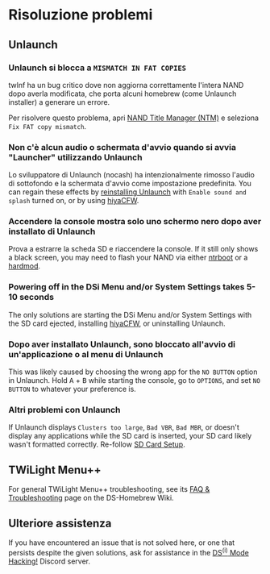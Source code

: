 # Risoluzione problemi

## Unlaunch

### Unlaunch si blocca a `MISMATCH IN FAT COPIES`

twlnf ha un bug critico dove non aggiorna correttamente l'intera NAND dopo averla modificata, che porta alcuni homebrew (come Unlaunch installer) a generare un errore.

Per risolvere questo problema, apri [NAND Title Manager (NTM)](https://github.com/Epicpkmn11/NTM/releases) e seleziona `Fix FAT copy mismatch`.

### Non c'è alcun audio o schermata d'avvio quando si avvia "Launcher" utilizzando Unlaunch

Lo sviluppatore di Unlaunch (nocash) ha intenzionalmente rimosso l'audio di sottofondo e la schermata d'avvio come impostazione predefinita. You can regain these effects by [reinstalling Unlaunch](installing-unlaunch.html) with `Enable sound and splash` turned on, or by using [hiyaCFW](https://wiki.ds-homebrew.com/hiyacfw/installing).

### Accendere la console mostra solo uno schermo nero dopo aver installato di Unlaunch

Prova a estrarre la scheda SD e riaccendere la console. If it still only shows a black screen, you may need to flash your NAND via either [ntrboot](https://wiki.ds-homebrew.com/ds-index/ntrboot) or a [hardmod](https://wiki.ds-homebrew.com/ds-index/hardmod).

### Powering off in the DSi Menu and/or System Settings takes 5-10 seconds

The only solutions are starting the DSi Menu and/or System Settings with the SD card ejected, installing [hiyaCFW](https://wiki.ds-homebrew.com/hiyacfw/installing), or uninstalling Unlaunch.

### Dopo aver installato Unlaunch, sono bloccato all'avvio di un'applicazione o al menu di Unlaunch

This was likely caused by choosing the wrong app for the `NO BUTTON` option in Unlaunch. Hold <kbd class="face">A</kbd> + <kbd class="face">B</kbd> while starting the console, go to `OPTIONS`, and set `NO BUTTON` to whatever your preference is.

### Altri problemi con Unlaunch

If Unlaunch displays `Clusters too large`, `Bad VBR`, `Bad MBR`, or doesn't display any applications while the SD card is inserted, your SD card likely wasn't formatted correctly. Re-follow [SD Card Setup](sd-card-setup.html).

## TWiLight Menu++

For general TWiLight Menu++ troubleshooting, see its [FAQ & Troubleshooting](https://wiki.ds-homebrew.com/twilightmenu/faq) page on the DS-Homebrew Wiki.

## Ulteriore assistenza

If you have encountered an issue that is not solved here, or one that persists despite the given solutions, ask for assistance in the [DS<sup>(i)</sup> Mode Hacking!](https://discord.gg/fCzqcWteC4) Discord server.
